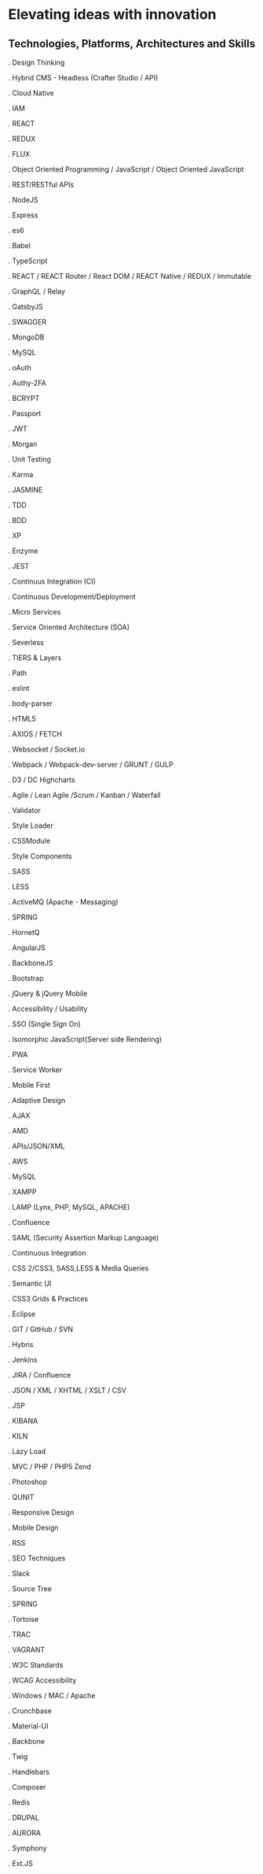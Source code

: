 # Elevating ideas with innovation

## Technologies, Platforms, Architectures and Skills
. Design Thinking

. Hybrid CMS - Headless (Crafter Studio / API)

. Cloud Native

. IAM 

. REACT 

. REDUX

. FLUX

. Object Oriented Programming / JavaScript / Object Oriented JavaScript

. REST/RESTful APIs

. NodeJS

. Express

. es6

. Babel

. TypeScript

. REACT / REACT Router / React DOM / REACT Native / REDUX / Immutable

. GraphQL / Relay

. GatsbyJS

. SWAGGER

. MongoDB

. MySQL

. oAuth

. Authy-2FA

. BCRYPT

. Passport

. JWT

. Morgan

. Unit Testing

. Karma

. JASMINE

. TDD

. BDD

. XP

. Enzyme

. JEST

. Continuus Integration (CI)

. Continuous Development/Deployment

. Micro Services

. Service Oriented Architecture (SOA)

. Severless

. TIERS & Layers

. Path

. eslint

. body-parser

. HTML5

. AXIOS / FETCH

. Websocket / Socket.io

. Webpack / Webpack-dev-server / GRUNT / GULP

. D3 / DC Highcharts

. Agile / Lean Agile /Scrum / Kanban / Waterfall

. Validator

. Style Loader

. CSSModule

. Style Components

. SASS

. LESS

. ActiveMQ (Apache - Messaging) 

. SPRING

. HornetQ

. AngularJS

. BackboneJS

. Bootstrap 

. jQuery & jQuery Mobile 

. Accessibility / Usability

. SSO (Single Sign On)

. Isomorphic JavaScript(Server side Rendering)

. PWA

. Service Worker

. Mobile First

. Adaptive Design

. AJAX 

. AMD 

. APIs/JSON/XML

. AWS

. MySQL

. XAMPP

. LAMP (Lynx, PHP, MySQL, APACHE)

. Confluence

. SAML (Security Assertion Markup Language)

. Continuous Integration

. CSS 2/CSS3, SASS,LESS & Media Queries 

. Semantic UI

. CSS3 Grids & Practices

. Eclipse 

. GIT / GitHub / SVN

. Hybris

. Jenkins  

. JIRA / Confluence

. JSON / XML / XHTML / XSLT / CSV

. JSP

. KIBANA

. KILN

. Lazy Load  

. MVC / PHP / PHP5 Zend  

. Photoshop 

. QUNIT 

. Responsive Design 

. Mobile Design 

. RSS 

. SEO Techniques

. Slack

. Source Tree

. SPRING

. Tortoise

. TRAC 

. VAGRANT

. W3C Standards

. WCAG Accessibility

. Windows / MAC / Apache 

. Crunchbase

. Material-UI

. Backbone

. Twig

. Handlebars

. Composer

. Redis

. DRUPAL

. AURORA 

. Symphony

. Ext.JS

